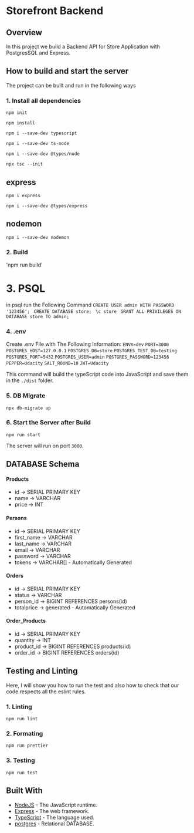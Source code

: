 # Storefront Backend

## Overview

In this project we build a Backend API for Store Application with PostgresSQL and Express.

## How to build and start the server

The project can be built and run in the following ways

### 1. Install all dependencies


`npm init`

`npm install`

`npm i --save-dev typescript`

`npm i --save-dev ts-node`

`npm i --save-dev @types/node`

`npx tsc --init`


## express

`npm i express`

`npm i --save-dev @types/express`

## nodemon

`npm i --save-dev nodemon`


### 2. Build

'npm run build'

# 3. PSQL

in psql run the Following Command
`CREATE USER admin WITH PASSWORD '123456';`
` CREATE DATABASE store;`
` \c store`
` GRANT ALL PRIVILEGES ON DATABASE store TO admin;`

### 4. .env

Create .env File with The Following Information:
`ENVX=dev`
`PORT=3000`
`POSTGRES_HOST=127.0.0.1`
`POSTGRES_DB=store`
`POSTGRES_TEST_DB=testing`
`POSTGRES_PORT=5432`
`POSTGRES_USER=admin`
`POSTGRES_PASSWORD=123456`
`PEPPER=Udacity`
`SALT_ROUND=10`
`JWT=Udacity`

This command will build the typeScript code into JavaScript and save them in the `./dist` folder.

### 5. DB Migrate

`npx db-migrate up`

### 6. Start the Server after Build

`npm run start`

The server will run on port `3000`.

## DATABASE Schema

#### Products

- id -> SERIAL PRIMARY KEY
- name -> VARCHAR
- price -> INT

#### Persons

- id -> SERIAL PRIMARY KEY
- first_name -> VARCHAR
- last_name -> VARCHAR
- email -> VARCHAR
- password -> VARCHAR
- tokens -> VARCHAR[] - Automatically Generated

#### Orders

- id -> SERIAL PRIMARY KEY
- status -> VARCHAR
- person_id -> BIGINT REFERENCES persons(id)
- totalprice -> generated - Automatically Generated

#### Order_Products

- id -> SERIAL PRIMARY KEY
- quantity -> INT
- product_id -> BIGINT REFERENCES products(id)
- order_id -> BIGINT REFERENCES orders(id)


## Testing and Linting

Here, I will show you how to run the test and also how to check that our code respects all the eslint rules.

### 1. Linting

`npm run lint`

### 2. Formating

`npm run prettier`

### 3. Testing

`npm run test`

## Built With

- [NodeJS](https://nodejs.org/en/) - The JavaScript runtime.
- [Express](https://expressjs.com/) - The web framework.
- [TypeScript](https://www.typescriptlang.org/) - The language used.
- [postgres](https://www.postgresql.org/) - Relational DATABASE.
